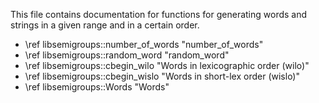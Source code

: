 <!--
Distributed under the terms of the GPL license version 3.

The full license is in the file LICENSE, distributed with this
software.
-->

This file contains documentation for functions for generating words and
strings in a given range and in a certain order.

* \ref libsemigroups::number_of_words "number_of_words"
* \ref libsemigroups::random_word "random_word"
* \ref libsemigroups::cbegin_wilo "Words in lexicographic order (wilo)"
* \ref libsemigroups::cbegin_wislo "Words in short-lex order (wislo)"
* \ref libsemigroups::Words "Words"
